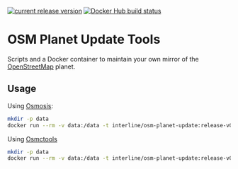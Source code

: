 [![current release version](https://img.shields.io/github/release/interline-io/osm-planet-update.svg)](https://github.com/interline-io/osm-planet-update/releases)
[![Docker Hub build status](https://img.shields.io/docker/build/interline/osm-planet-update.svg)](https://hub.docker.com/r/interline/osm-planet-update/)

# OSM Planet Update Tools

Scripts and a Docker container to maintain your own mirror of the [OpenStreetMap](http://www.openstreetmap.org) planet.

## Usage

Using [Osmosis](https://wiki.openstreetmap.org/wiki/Osmosis):

```sh
mkdir -p data
docker run --rm -v data:/data -t interline/osm-planet-update:release-v0.1.1 /scripts/update_planet_osmosis.sh
```

Using [Osmctools](https://github.com/ramunasd/osmctools)

```sh
mkdir -p data
docker run --rm -v data:/data -t interline/osm-planet-update:release-v0.1.1 /scripts/update_planet_osmctools.sh
```